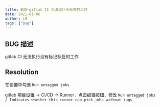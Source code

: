 ```yaml
---
title: BUG—gitlab CI 无法运行无标签的工作
date: 2021-01-06
author: LM
tags: ["Bug"]
---
```


## BUG 描述

gitlab CI 无法执行没有标记标签的工作

## Resolution

在设置中勾选 `Run untagged jobs`

gitlab 项目设置 -> CI/CD -> Runner，点击编辑按钮，修改 `Run untagged jobs / Indicates whether this runner can pick jobs without tags`

